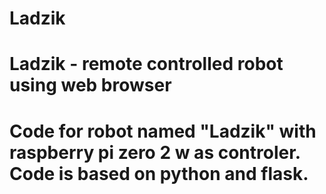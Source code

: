 # Ladzik
<h1>Ladzik - remote controlled robot using web browser<h1>
Code for robot named "Ladzik" with raspberry pi zero 2 w as controler. Code is based on python and flask.


